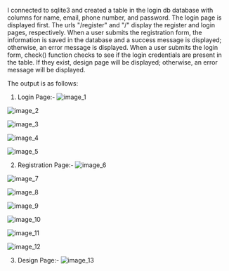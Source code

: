 I connected to sqlite3 and created a table in the login db database with columns for name, email, phone number, and password. 
The login page is displayed first. The urls "/register" and "/" display the register and login pages, respectively. 
When a user submits the registration form, the information is saved in the database and a success message is displayed; 
otherwise, an error message is displayed. When a user submits the login form, check() function checks to see if the login 
credentials are present in the table. If they exist, design page will be displayed; otherwise, an error message will be displayed.

The output is as follows:
1) Login Page:-
![image_1](https://user-images.githubusercontent.com/99475439/189660695-435253f2-be46-4a73-8cf8-5598bd0e81c7.png)

![image_2](https://user-images.githubusercontent.com/99475439/189666054-290fae2e-f523-433f-9941-16a4da32d6ed.png)

![image_3](https://user-images.githubusercontent.com/99475439/189666067-f795f0c6-6bb6-4afa-a03d-09f6b0373f66.png)

![image_4](https://user-images.githubusercontent.com/99475439/189666088-19c04f5c-815f-46b1-b5f4-465e8b3a4358.png)

![image_5](https://user-images.githubusercontent.com/99475439/189666103-75b2f715-d255-4429-b50a-4f7493c87ce2.png)

2) Registration Page:-
![image_6](https://user-images.githubusercontent.com/99475439/189666212-d1635aab-d259-4cb6-814c-2c91ed00e107.png)

![image_7](https://user-images.githubusercontent.com/99475439/189666234-68bbcb7b-6eec-43ca-9cb7-e40be2661b00.png)

![image_8](https://user-images.githubusercontent.com/99475439/189666241-68562a63-3c52-4d0e-98fe-262063f262d7.png)

![image_9](https://user-images.githubusercontent.com/99475439/189666256-5ab599f6-9a72-4336-b076-7a21126ed35a.png)

![image_10](https://user-images.githubusercontent.com/99475439/189666283-512a9086-4319-4174-a87e-48180419bae3.png)

![image_11](https://user-images.githubusercontent.com/99475439/189666302-6f91160d-91a5-4fd0-93e6-66213f247747.png)

![image_12](https://user-images.githubusercontent.com/99475439/189666322-5e2302ff-88d3-438b-9f0d-53b8d5f74e28.png)

3) Design Page:-
![image_13](https://user-images.githubusercontent.com/99475439/189666360-125c00c7-61a1-42df-a093-b32b5787c50f.png)

